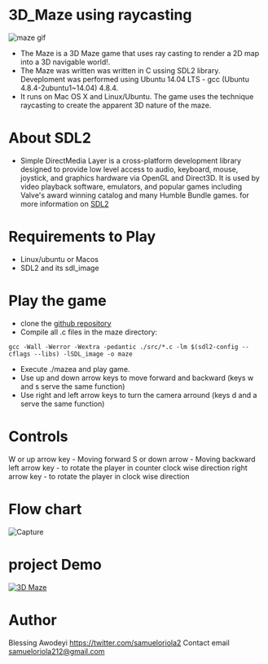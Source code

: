 # 3D_Maze using raycasting
![maze gif](https://user-images.githubusercontent.com/88714347/171422634-8adc8811-2559-4ba1-967f-4caf909c3f22.gif)
- The Maze is a 3D Maze game that uses ray casting to render a 2D map into a 3D navigable world!.
- The Maze was written was written in C ussing SDL2 library. Deveploment was performed using Ubuntu 14.04 LTS - gcc (Ubuntu 4.8.4-2ubuntu1~14.04) 4.8.4.
- It runs on Mac OS X and Linux/Ubuntu. The game uses the technique raycasting to create the apparent 3D nature of the maze.
# About SDL2
- Simple DirectMedia Layer is a cross-platform development library designed to provide low level access to audio, keyboard, mouse, joystick, and graphics hardware via OpenGL and Direct3D. It is used by video playback software, emulators, and popular games including Valve's award winning catalog and many Humble Bundle games. for more information on [SDL2](https://en.wikipedia.org/wiki/Simple_DirectMedia_Layer)

# Requirements to Play
  - Linux/ubuntu or Macos
  - SDL2 and its sdl_image

# Play the game
 - clone the [github repository](https://github.com/Bstar00/Maze-3D_project.git)
 - Compile all .c files in the maze directory:
  ```
  gcc -Wall -Werror -Wextra -pedantic ./src/*.c -lm $(sdl2-config --cflags --libs) -lSDL_image -o maze
   ```
 - Execute ./mazea and play game.
 - Use up and down arrow keys to move forward and backward (keys w and s serve the same function)
 - Use right and left arrow keys to turn the camera arround (keys d and a serve the same function)
# Controls
 W or up arrow key - Moving forward
 S or down arrow - Moving backward
 left arrow key - to rotate the player in counter clock wise direction
 right arrow key - to rotate the player in clock wise direction

# Flow chart
![Capture](https://user-images.githubusercontent.com/88714347/171421868-d6a7a3d6-6acd-495e-9506-7ab381bba5a4.JPG)
# project Demo
 [![3D Maze](https://img.youtube.com/vi/y5FlT2oApag/0.jpg)](https://www.youtube.com/watch?v=y5FlT2oApag)
# Author
Blessing Awodeyi <https://twitter.com/samueloriola2>
Contact email       <samueloriola212@gmail.com>
